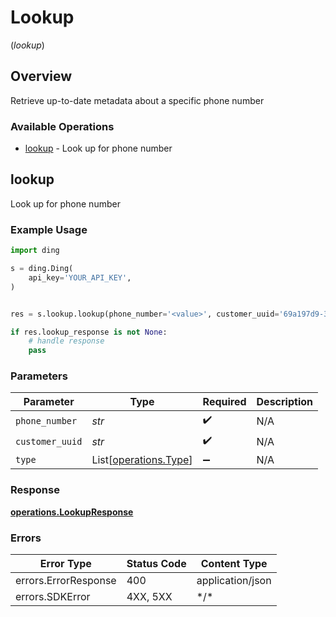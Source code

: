 # Lookup
(*lookup*)

## Overview

Retrieve up-to-date metadata about a specific phone number

### Available Operations

* [lookup](#lookup) - Look up for phone number

## lookup

Look up for phone number

### Example Usage

```python
import ding

s = ding.Ding(
    api_key='YOUR_API_KEY',
)


res = s.lookup.lookup(phone_number='<value>', customer_uuid='69a197d9-356c-45d1-a807-41874e16b555')

if res.lookup_response is not None:
    # handle response
    pass

```

### Parameters

| Parameter                                                | Type                                                     | Required                                                 | Description                                              |
| -------------------------------------------------------- | -------------------------------------------------------- | -------------------------------------------------------- | -------------------------------------------------------- |
| `phone_number`                                           | *str*                                                    | :heavy_check_mark:                                       | N/A                                                      |
| `customer_uuid`                                          | *str*                                                    | :heavy_check_mark:                                       | N/A                                                      |
| `type`                                                   | List[[operations.Type](../../models/operations/type.md)] | :heavy_minus_sign:                                       | N/A                                                      |

### Response

**[operations.LookupResponse](../../models/operations/lookupresponse.md)**

### Errors

| Error Type           | Status Code          | Content Type         |
| -------------------- | -------------------- | -------------------- |
| errors.ErrorResponse | 400                  | application/json     |
| errors.SDKError      | 4XX, 5XX             | \*/\*                |
